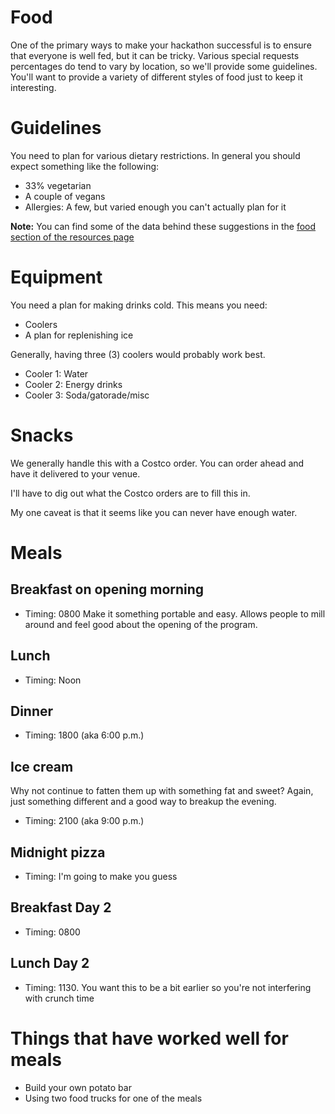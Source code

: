# Food

One of the primary ways to make your hackathon successful is to ensure that everyone is well fed, but it can be tricky.  Various special requests percentages do tend to vary by location, so we'll provide some guidelines.  You'll want to provide a variety of different styles of food just to keep it interesting.

# Guidelines

You need to plan for various dietary restrictions.  In general you should expect something like the following:

*  33% vegetarian
*  A couple of vegans
*  Allergies: A few, but varied enough you can't actually plan for it

**Note:** You can find some of the data behind these suggestions in the [food section of the resources page](resources/resources.md#Food)

# Equipment

You need a plan for making drinks cold.  This means you need:
* Coolers
* A plan for replenishing ice

Generally, having three (3) coolers would probably work best.

*  Cooler 1: Water
*  Cooler 2: Energy drinks
*  Cooler 3: Soda/gatorade/misc

# Snacks

We generally handle this with a Costco order.  You can order ahead and have it delivered to your venue.

I'll have to dig out what the Costco orders are to fill this in.

My one caveat is that it seems like you can never have enough water.


# Meals

## Breakfast on opening morning

*  Timing:  0800 
Make it something portable and easy.  Allows people to mill around and feel good about the opening of the program.

## Lunch

*  Timing: Noon


## Dinner

*  Timing:  1800 (aka 6:00 p.m.)

## Ice cream 

Why not continue to fatten them up with something fat and sweet?  Again, just something different and a good way to breakup the evening.

*  Timing: 2100 (aka 9:00 p.m.)

## Midnight pizza

*  Timing:  I'm going to make you guess

## Breakfast Day 2

*  Timing: 0800

## Lunch Day 2

*  Timing: 1130.  You want this to be a bit earlier so you're not interfering with crunch time


# Things that have worked well for meals

* Build your own potato bar
* Using two food trucks for one of the meals

